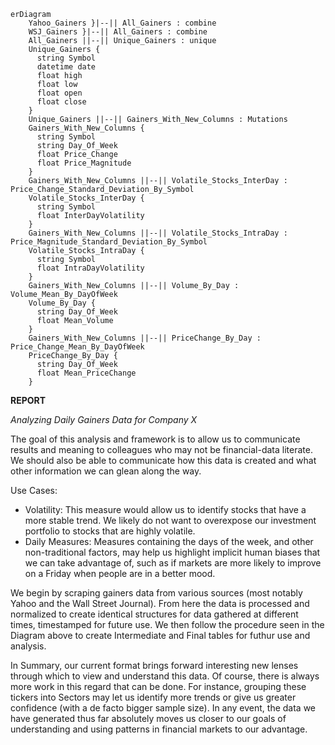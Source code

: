 ```mermaid
erDiagram
    Yahoo_Gainers }|--|| All_Gainers : combine
    WSJ_Gainers }|--|| All_Gainers : combine
    All_Gainers ||--|| Unique_Gainers : unique
    Unique_Gainers {
      string Symbol
      datetime date
      float high
      float low
      float open
      float close
    }
    Unique_Gainers ||--|| Gainers_With_New_Columns : Mutations
    Gainers_With_New_Columns {
      string Symbol
      string Day_Of_Week
      float Price_Change
      float Price_Magnitude
    }
    Gainers_With_New_Columns ||--|| Volatile_Stocks_InterDay : Price_Change_Standard_Deviation_By_Symbol
    Volatile_Stocks_InterDay {
      string Symbol
      float InterDayVolatility
    }
    Gainers_With_New_Columns ||--|| Volatile_Stocks_IntraDay : Price_Magnitude_Standard_Deviation_By_Symbol
    Volatile_Stocks_IntraDay {
      string Symbol
      float IntraDayVolatility
    }
    Gainers_With_New_Columns ||--|| Volume_By_Day : Volume_Mean_By_DayOfWeek
    Volume_By_Day {
      string Day_Of_Week
      float Mean_Volume
    }
    Gainers_With_New_Columns ||--|| PriceChange_By_Day : Price_Change_Mean_By_DayOfWeek
    PriceChange_By_Day {
      string Day_Of_Week
      float Mean_PriceChange
    }
```

**REPORT**

*Analyzing Daily Gainers Data for Company X*

The goal of this analysis and framework is to allow us to communicate results and meaning to colleagues who may not be financial-data literate. We should also be able to communicate how this data is created and what other information we can glean along the way.

Use Cases:
  * Volatility: This measure would allow us to identify stocks that have a more stable trend. We likely do not want to overexpose our investment portfolio to stocks that are highly volatile.
  * Daily Measures: Measures containing the days of the week, and other non-traditional factors, may help us highlight implicit human biases that we can take advantage of, such as if markets are more likely to improve on a Friday when people are in a better mood.

We begin by scraping gainers data from various sources (most notably Yahoo and the Wall Street Journal). 
From here the data is processed and normalized to create identical structures for data gathered at different times, timestamped for future use. 
We then follow the procedure seen in the Diagram above to create Intermediate and Final tables for futhur use and analysis.

In Summary, our current format brings forward interesting new lenses through which to view and understand this data. 
Of course, there is always more work in this regard that can be done. For instance, grouping these tickers into Sectors may let us identify more trends or give us greater confidence (with a de facto bigger sample size). 
In any event, the data we have generated thus far absolutely moves us closer to our goals of understanding and using patterns in financial markets to our advantage.
